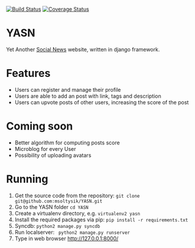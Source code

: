 [![Build Status](https://travis-ci.org/msoltysik/YASN.svg?branch=master)](https://travis-ci.org/msoltysik/YASN)
[![Coverage Status](https://img.shields.io/coveralls/msoltysik/YASN.svg)](https://coveralls.io/r/msoltysik/YASN?branch=development)

YASN 
====
Yet Another [Social News](http://en.wikipedia.org/wiki/Social_news) website, written in django framework.


Features
========
* Users can register and manage their profile
* Users are able to add an post with link, tags and description
* Users can upvote posts of other users, increasing the score of the post

Coming soon
============
* Better algorithm for computing posts score
* Microblog for every User
* Possibility of uploading avatars


Running 
=======
1. Get the source code from the repository: ```git clone git@github.com:msoltysik/YASN.git```
2. Go to the YASN folder ```cd YASN```
3. Create a virtualenv directory, e.g. ```virtualenv2 yasn```
4. Install the required packages via pip: ```pip install -r requirements.txt```
5. Syncdb: ```python2 manage.py syncdb```
6. Run localserver: ``` python2 manage.py runserver```
7. Type in web browser http://127.0.0.1:8000/
